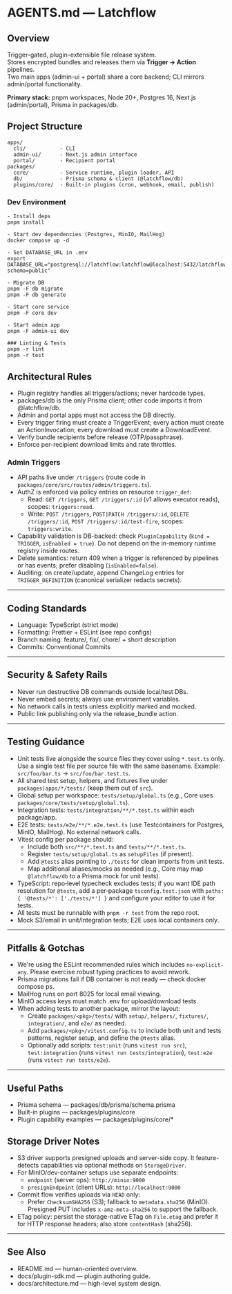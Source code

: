 # AGENTS.md — Latchflow

## Overview
Trigger-gated, plugin-extensible file release system.  
Stores encrypted bundles and releases them via **Trigger → Action** pipelines.  
Two main apps (admin-ui + portal) share a core backend; CLI mirrors admin/portal functionality.

**Primary stack:** pnpm workspaces, Node 20+, Postgres 16, Next.js (admin/portal), Prisma in packages/db.

## Project Structure
```
apps/
  cli/           - CLI
  admin-ui/      - Next.js admin interface
  portal/        - Recipient portal
packages/
  core/          - Service runtime, plugin loader, API
  db/            - Prisma schema & client (@latchflow/db)
  plugins/core/  - Built-in plugins (cron, webhook, email, publish)
```

### Dev Environment
```
- Install deps
pnpm install

- Start dev dependencies (Postgres, MinIO, MailHog)
docker compose up -d

- Set DATABASE_URL in .env
export DATABASE_URL="postgresql://latchflow:latchflow@localhost:5432/latchflow?schema=public"

- Migrate DB
pnpm -F db migrate
pnpm -F db generate

- Start core service
pnpm -F core dev

- Start admin app
pnpm -F admin-ui dev

### Linting & Tests
pnpm -r lint
pnpm -r test
```

## Architectural Rules

- Plugin registry handles all triggers/actions; never hardcode types.
- packages/db is the only Prisma client; other code imports it from @latchflow/db.
- Admin and portal apps must not access the DB directly.
- Every trigger firing must create a TriggerEvent; every action must create an ActionInvocation; every download must create a DownloadEvent.
- Verify bundle recipients before release (OTP/passphrase).
- Enforce per-recipient download limits and rate throttles.

### Admin Triggers
- API paths live under `/triggers` (route code in `packages/core/src/routes/admin/triggers.ts`).
- AuthZ is enforced via policy entries on resource `trigger_def`:
  - Read: `GET /triggers`, `GET /triggers/:id` (v1 allows executor reads), scopes: `triggers:read`.
  - Write: `POST /triggers`, `POST|PATCH /triggers/:id`, `DELETE /triggers/:id`, `POST /triggers/:id/test-fire`, scopes: `triggers:write`.
- Capability validation is DB-backed: check `PluginCapability` (`kind = TRIGGER`, `isEnabled = true`). Do not depend on the in-memory runtime registry inside routes.
- Delete semantics: return 409 when a trigger is referenced by pipelines or has events; prefer disabling (`isEnabled=false`).
- Auditing: on create/update, append ChangeLog entries for `TRIGGER_DEFINITION` (canonical serializer redacts secrets).

---

## Coding Standards

- Language: TypeScript (strict mode)
- Formatting: Prettier + ESLint (see repo configs)
- Branch naming: feature/, fix/, chore/ + short description
- Commits: Conventional Commits

---

## Security & Safety Rails

- Never run destructive DB commands outside local/test DBs.
- Never embed secrets; always use environment variables.
- No network calls in tests unless explicitly marked and mocked.
- Public link publishing only via the release_bundle action.

---

## Testing Guidance

- Unit tests live alongside the source files they cover using `*.test.ts` only. Use a single test file per source file with the same basename. Example: `src/foo/bar.ts` → `src/foo/bar.test.ts`.
- All shared test setup, helpers, and fixtures live under `packages|apps/*/tests/` (keep them out of `src`).
- Global setup per workspace: `tests/setup/global.ts` (e.g., Core uses `packages/core/tests/setup/global.ts`).
- Integration tests: `tests/integration/**/*.test.ts` within each package/app.
- E2E tests: `tests/e2e/**/*.e2e.test.ts` (use Testcontainers for Postgres, MinIO, MailHog). No external network calls.
- Vitest config per package should:
  - Include both `src/**/*.test.ts` and `tests/**/*.test.ts`.
  - Register `tests/setup/global.ts` as `setupFiles` (if present).
  - Add `@tests` alias pointing to `./tests` for clean imports from unit tests.
  - Map additional aliases/mocks as needed (e.g., Core may map `@latchflow/db` to a Prisma mock for unit tests).
- TypeScript: repo‑level typecheck excludes tests; if you want IDE path resolution for `@tests`, add a per‑package `tsconfig.test.json` with `paths: { '@tests/*': ['./tests/*'] }` and configure your editor to use it for tests.
- All tests must be runnable with `pnpm -r test` from the repo root.
- Mock S3/email in unit/integration tests; E2E uses local containers only.

---

## Pitfalls & Gotchas

- We're using the ESLint recommended rules which includes `no-explicit-any`. Please exercise robust typing practices to avoid rework.
- Prisma migrations fail if DB container is not ready — check docker compose ps.
- MailHog runs on port 8025 for local email viewing.
- MinIO access keys must match .env for upload/download tests.
- When adding tests to another package, mirror the layout:
  - Create `packages/<pkg>/tests/` with `setup/`, `helpers/`, `fixtures/`, `integration/`, and `e2e/` as needed.
  - Add `packages/<pkg>/vitest.config.ts` to include both unit and tests patterns, register setup, and define the `@tests` alias.
  - Optionally add scripts: `test:unit` (runs `vitest run src`), `test:integration` (runs `vitest run tests/integration`), `test:e2e` (runs `vitest run tests/e2e`).

---

## Useful Paths

- Prisma schema — packages/db/prisma/schema.prisma
- Built-in plugins — packages/plugins/core
- Plugin capability examples — packages/plugins/core/*

## Storage Driver Notes

- S3 driver supports presigned uploads and server-side copy. It feature-detects capabilities via optional methods on `StorageDriver`.
- For MinIO/dev-container setups use separate endpoints:
  - `endpoint` (server ops): `http://minio:9000`
  - `presignEndpoint` (client URLs): `http://localhost:9000`
- Commit flow verifies uploads via `HEAD` only:
  - Prefer `ChecksumSHA256` (S3); fallback to `metadata.sha256` (MinIO). Presigned PUT includes `x-amz-meta-sha256` to support the fallback.
- ETag policy: persist the storage-native ETag on `File.etag` and prefer it for HTTP response headers; also store `contentHash` (sha256).

---

## See Also

- README.md — human-oriented overview.
- docs/plugin-sdk.md — plugin authoring guide.
- docs/architecture.md — high-level system design.
